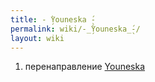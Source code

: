 ```yaml
---
title: - ̗̀Youneska ̖́-
permalink: wiki/-_̗̀Youneska_̖́-/
layout: wiki
---
```


1.  перенаправление [Youneska](/wiki/Youneska "wikilink")
